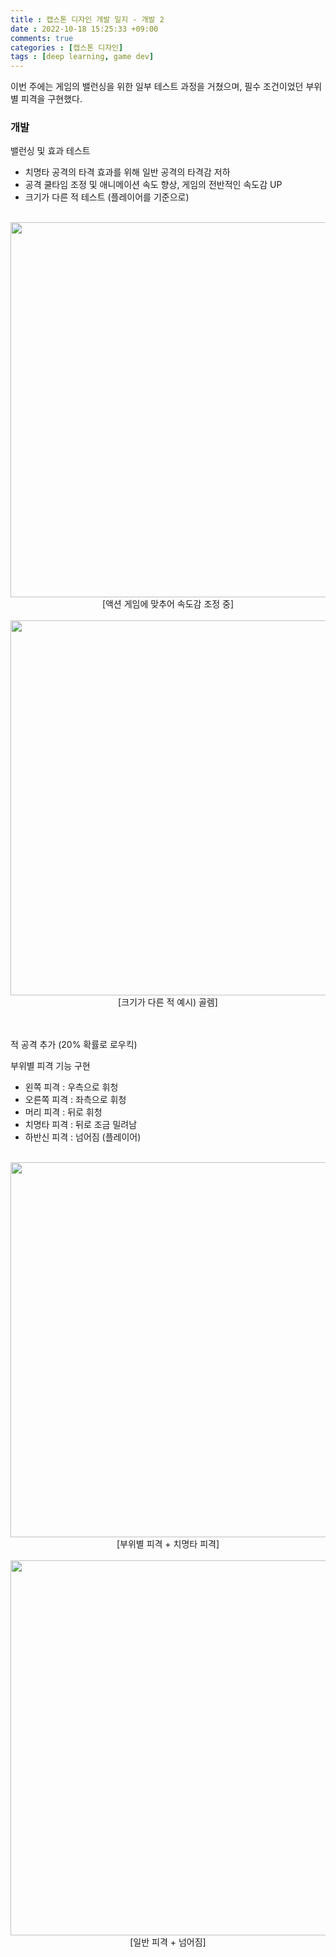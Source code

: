 ```yaml
---
title : 캡스톤 디자인 개발 일지 - 개발 2
date : 2022-10-18 15:25:33 +09:00
comments: true
categories : [캡스톤 디자인]
tags : [deep learning, game dev]
---
```


이번 주에는 게임의 밸런싱을 위한 일부 테스트 과정을 거쳤으며, 필수 조건이었던 부위별 피격을 구현했다. 


### 개발
밸런싱 및 효과 테스트  
 - 치명타 공격의 타격 효과를 위해 일반 공격의 타격감 저하  
 - 공격 쿨타임 조정 및 애니메이션 속도 향상, 게임의 전반적인 속도감 UP  
 - 크기가 다른 적 테스트 (플레이어를 기준으로)  
<br/>

<center><img src="/assets/img/posts/capstone design/개발5.gif" width="600"/></center>
<center>[액션 게임에 맞추어 속도감 조정 중]</center>  
<br/>
<center><img src="/assets/img/posts/capstone design/개발6.gif" width="600"/></center>
<center>[크기가 다른 적 예시) 골렘]</center>  


<br/>
<br/>

적 공격 추가 (20% 확률로 로우킥)  

부위별 피격 기능 구현  
 - 왼쪽 피격 : 우측으로 휘청   
 - 오른쪽 피격 : 좌측으로 휘청  
 - 머리 피격 : 뒤로 휘청  
 - 치명타 피격 : 뒤로 조금 밀려남  
 - 하반신 피격 : 넘어짐 (플레이어)  
<br/>

<center><img src="/assets/img/posts/capstone design/개발7.gif" width="600"/></center>
<center>[부위별 피격 + 치명타 피격]</center>  
<br/>
<center><img src="/assets/img/posts/capstone design/개발8.gif" width="600"/></center>
<center>[일반 피격 + 넘어짐]</center> 



 

